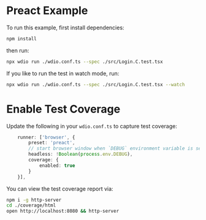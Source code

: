 # Preact Example

To run this example, first install dependencies:

```sh { name=install-preact }
npm install
```

then run:

```sh { name=test }
npx wdio run ./wdio.conf.ts --spec ./src/Login.C.test.tsx
```

If you like to run the test in watch mode, run:

```sh { name=test-watch }
npx wdio run ./wdio.conf.ts --spec ./src/Login.C.test.tsx --watch
```

# Enable Test Coverage

Update the following in your `wdio.conf.ts` to capture test coverage:

```ts
    runner: ['browser', {
        preset: 'preact',
        // start browser window when `DEBUG` environment variable is set
        headless: !Boolean(process.env.DEBUG),
        coverage: {
            enabled: true
        }
    }],
```

You can view the test coverage report via:

```sh
npm i -g http-server
cd ./coverage/html
open http://localhost:8080 && http-server
```